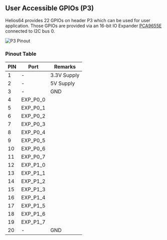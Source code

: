 ## User Accessible GPIOs (P3)

Helios64 provides 22 GPIOs on header P3 which can be used for user application.
Those GPIOs are provided via an 16-bit IO Expander [PCA9655E](http://www.onsemi.com/PowerSolutions/product.do?id=PCA9655E) connected to I2C bus 0.

![P3 Pinout](/helios64/img/hardware/gpio.jpg)

### Pinout Table

| PIN | Port | Remarks |
|-----|------|-------------|
| 1   | - | 3.3V Supply |
| 2   | - | 5V Supply |
| 3   | - | GND |
| 4   | EXP_P0_0 | |
| 5   | EXP_P0_1 | |
| 6   | EXP_P0_2 | | 
| 7   | EXP_P0_3 | | 
| 8   | EXP_P0_4 | | 
| 9   | EXP_P0_5 | | 
| 10  | EXP_P0_6 | |
| 11  | EXP_P0_7 | |
| 12  | EXP_P1_0 | |
| 13  | EXP_P1_1 | | 
| 14  | EXP_P1_2 | | 
| 15  | EXP_P1_3 | | 
| 16  | EXP_P1_4 | | 
| 17  | EXP_P1_5 | | 
| 18  | EXP_P1_6 | | 
| 19  | EXP_P1_7 | | 
| 20  | - | GND | 
